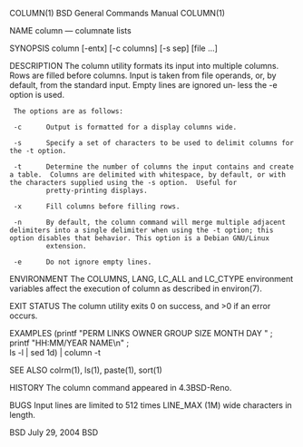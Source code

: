 COLUMN(1)                                                                                BSD General Commands Manual                                                                                COLUMN(1)

NAME
     column — columnate lists

SYNOPSIS
     column [-entx] [-c columns] [-s sep] [file ...]

DESCRIPTION
     The column utility formats its input into multiple columns.  Rows are filled before columns.  Input is taken from file operands, or, by default, from the standard input.  Empty lines are ignored un‐
     less the -e option is used.

     The options are as follows:

     -c      Output is formatted for a display columns wide.

     -s      Specify a set of characters to be used to delimit columns for the -t option.

     -t      Determine the number of columns the input contains and create a table.  Columns are delimited with whitespace, by default, or with the characters supplied using the -s option.  Useful for
             pretty-printing displays.

     -x      Fill columns before filling rows.

     -n      By default, the column command will merge multiple adjacent delimiters into a single delimiter when using the -t option; this option disables that behavior. This option is a Debian GNU/Linux
             extension.

     -e      Do not ignore empty lines.

ENVIRONMENT
     The COLUMNS, LANG, LC_ALL and LC_CTYPE environment variables affect the execution of column as described in environ(7).

EXIT STATUS
     The column utility exits 0 on success, and >0 if an error occurs.

EXAMPLES
           (printf "PERM LINKS OWNER GROUP SIZE MONTH DAY " ; \
           printf "HH:MM/YEAR NAME\n" ; \
           ls -l | sed 1d) | column -t

SEE ALSO
     colrm(1), ls(1), paste(1), sort(1)

HISTORY
     The column command appeared in 4.3BSD-Reno.

BUGS
     Input lines are limited to 512 times LINE_MAX (1M) wide characters in length.

BSD                                                                                             July 29, 2004                                                                                             BSD
